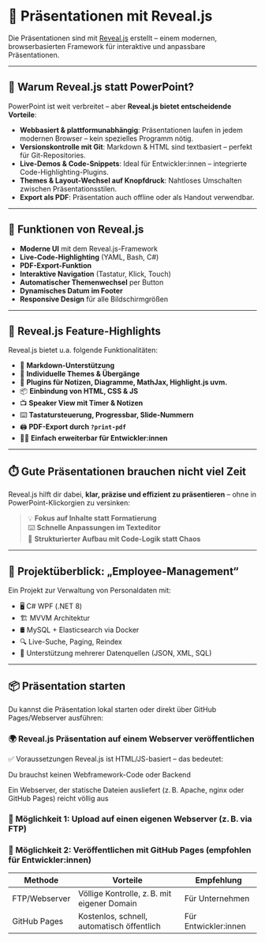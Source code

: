 # 🎤 Präsentationen mit Reveal.js

Die Präsentationen sind mit [Reveal.js](https://revealjs.com) erstellt – einem modernen, browserbasierten Framework für interaktive und anpassbare Präsentationen.

---

## 🚀 Warum Reveal.js statt PowerPoint?

PowerPoint ist weit verbreitet – aber **Reveal.js bietet entscheidende Vorteile**:

- **Webbasiert & plattformunabhängig**: Präsentationen laufen in jedem modernen Browser – kein spezielles Programm nötig.
- **Versionskontrolle mit Git**: Markdown & HTML sind textbasiert – perfekt für Git-Repositories.
- **Live-Demos & Code-Snippets**: Ideal für Entwickler:innen – integrierte Code-Highlighting-Plugins.
- **Themes & Layout-Wechsel auf Knopfdruck**: Nahtloses Umschalten zwischen Präsentationsstilen.
- **Export als PDF**: Präsentation auch offline oder als Handout verwendbar.

---

## 🧰 Funktionen von Reveal.js

- **Moderne UI** mit dem Reveal.js-Framework
- **Live-Code-Highlighting** (YAML, Bash, C#)
- **PDF-Export-Funktion**
- **Interaktive Navigation** (Tastatur, Klick, Touch)
- **Automatischer Themenwechsel** per Button
- **Dynamisches Datum im Footer**
- **Responsive Design** für alle Bildschirmgrößen

---

## 🧠 Reveal.js Feature-Highlights

Reveal.js bietet u.a. folgende Funktionalitäten:

- 📄 **Markdown-Unterstützung**
- 🎨 **Individuelle Themes & Übergänge**
- 🧩 **Plugins für Notizen, Diagramme, MathJax, Highlight.js uvm.**
- 📦 **Einbindung von HTML, CSS & JS**
- 📺 **Speaker View mit Timer & Notizen**
- ⌨️ **Tastatursteuerung, Progressbar, Slide-Nummern**
- 🖨️ **PDF-Export durch `?print-pdf`**
- 🧑‍💻 **Einfach erweiterbar für Entwickler:innen**

---

## ⏱️ Gute Präsentationen brauchen nicht viel Zeit

Reveal.js hilft dir dabei, **klar, präzise und effizient zu präsentieren** – ohne in PowerPoint-Klickorgien zu versinken:

> 💡 **Fokus auf Inhalte statt Formatierung**  
> ⌨️ **Schnelle Anpassungen im Texteditor**  
> 🧭 **Strukturierter Aufbau mit Code-Logik statt Chaos**

---

## 📁 Projektüberblick: „Employee-Management“

Ein Projekt zur Verwaltung von Personaldaten mit:

- 🖥️ C# WPF (.NET 8)
- 🏗️ MVVM Architektur
- 🛢️ MySQL + Elasticsearch via Docker
- 🔍 Live-Suche, Paging, Reindex
- 🧾 Unterstützung mehrerer Datenquellen (JSON, XML, SQL)

---

## 📦 Präsentation starten

Du kannst die Präsentation lokal starten oder direkt über GitHub Pages/Webserver ausführen:

### 🌍 Reveal.js Präsentation auf einem Webserver veröffentlichen
✅ Voraussetzungen
Reveal.js ist HTML/JS-basiert – das bedeutet:

Du brauchst keinen Webframework-Code oder Backend

Ein Webserver, der statische Dateien ausliefert (z. B. Apache, nginx oder GitHub Pages) reicht völlig aus

### 🔧 Möglichkeit 1: Upload auf einen eigenen Webserver (z. B. via FTP)

### 🔄 Möglichkeit 2: Veröffentlichen mit GitHub Pages (empfohlen für Entwickler:innen)

| Methode       | Vorteile                                    | Empfehlung            |
| ------------- | ------------------------------------------- | --------------------- |
| FTP/Webserver | Völlige Kontrolle, z. B. mit eigener Domain | Für Unternehmen       |
| GitHub Pages  | Kostenlos, schnell, automatisch öffentlich  | Für Entwickler\:innen |
